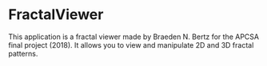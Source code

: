 # FractalViewer
This application is a fractal viewer made by Braeden N. Bertz for the APCSA final project (2018). It allows you to view and manipulate 2D and 3D fractal patterns.
